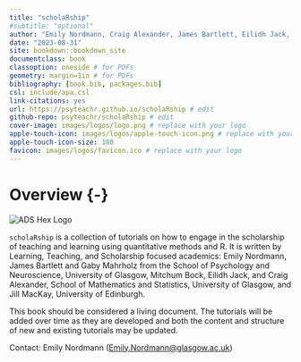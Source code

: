 ```yaml
--- 
title: "scholaRship" 
#subtitle: "optional" 
author: "Emily Nordmann, Craig Alexander, James Bartlett, Eilidh Jack, Gaby Mahrholz, Jill MacKay, Mitchum Bock" # edit
date: "2023-08-31"
site: bookdown::bookdown_site
documentclass: book
classoption: oneside # for PDFs
geometry: margin=1in # for PDFs
bibliography: [book.bib, packages.bib]
csl: include/apa.csl
link-citations: yes
url: https://psyteachr.github.io/scholaRship # edit
github-repo: psyteachr/scholaRship # edit
cover-image: images/logos/logo.png # replace with your logo
apple-touch-icon: images/logos/apple-touch-icon.png # replace with your logo
apple-touch-icon-size: 180
favicon: images/logos/favicon.ico # replace with your logo
---
```




# Overview {-}

<div class="small_right"><img src="images/logos/logo.png" 
     alt="ADS Hex Logo" /></div>


`scholaRship` is a collection of tutorials on how to engage in the scholarship of teaching and learning using quantitative methods and R. It is written by Learning, Teaching, and Scholarship focused academics: Emily Nordmann, James Bartlett and Gaby Mahrholz from the School of Psychology and Neuroscience, University of Glasgow, Mitchum Bock, Eilidh Jack, and Craig Alexander, School of Mathematics and Statistics, University of Glasgow, and Jill MacKay, University of Edinburgh.

This book should be considered a living document. The tutorials will be added over time as they are developed and both the content and structure of new and existing tutorials may be updated.

Contact: Emily Nordmann (Emily.Nordmann@glasgow.ac.uk)

